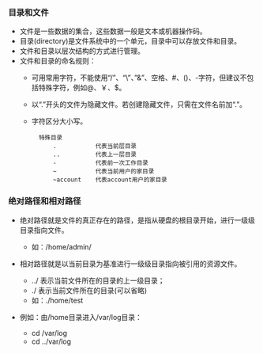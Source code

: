 ### 目录和文件 ###
- 文件是一些数据的集合，这些数据一般是文本或机器操作码。
- 目录(directory)是文件系统中的一个单元，目录中可以存放文件和目录。
- 文件和目录以层次结构的方式进行管理。
- 文件和目录的命名规则：
	- 可用常用字符，不能使用“/”、“\”、”&”、空格、#、()、-字符，但建议不包括特殊字符，例如@、￥、$。
	- 以“.”开头的文件为隐藏文件。若创建隐藏文件，只需在文件名前加“.”。
	- 字符区分大小写。

			特殊目录
				.			代表当前层目录
				..			代表上一层目录
				-		    代表前一次工作目录
				~			代表当前用户的家目录
				~account	代表account用户的家目录
	

### 绝对路径和相对路径 ###
- 绝对路径就是文件的真正存在的路径，是指从硬盘的根目录开始，进行一级级目录指向文件。
	- 如：/home/admin/
- 相对路径就是以当前目录为基准进行一级级目录指向被引用的资源文件。
	- ../ 表示当前文件所在的目录的上一级目录；
	- ./ 表示当前文件所在的目录(可以省略)
	- 如：./home/test

- 例如：由/home目录进入/var/log目录：
	- cd /var/log   
	- cd ../var/log